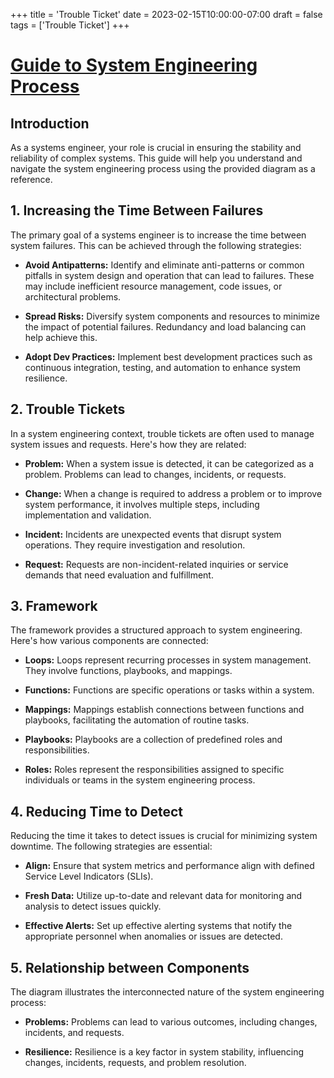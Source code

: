 +++
title = 'Trouble Ticket'
date = 2023-02-15T10:00:00-07:00
draft = false
tags = ['Trouble Ticket']
+++

# [Guide to System Engineering Process](https://github.com/green-dino/ISO_Change_Control_Process/tree/main/Ticketing%20System)

## Introduction

As a systems engineer, your role is crucial in ensuring the stability and reliability of complex systems. This guide will help you understand and navigate the system engineering process using the provided diagram as a reference.

## 1. Increasing the Time Between Failures

The primary goal of a systems engineer is to increase the time between system failures. This can be achieved through the following strategies:

- **Avoid Antipatterns:** Identify and eliminate anti-patterns or common pitfalls in system design and operation that can lead to failures. These may include inefficient resource management, code issues, or architectural problems.

- **Spread Risks:** Diversify system components and resources to minimize the impact of potential failures. Redundancy and load balancing can help achieve this.

- **Adopt Dev Practices:** Implement best development practices such as continuous integration, testing, and automation to enhance system resilience.

## 2. Trouble Tickets

In a system engineering context, trouble tickets are often used to manage system issues and requests. Here's how they are related:

- **Problem:** When a system issue is detected, it can be categorized as a problem. Problems can lead to changes, incidents, or requests.

- **Change:** When a change is required to address a problem or to improve system performance, it involves multiple steps, including implementation and validation.

- **Incident:** Incidents are unexpected events that disrupt system operations. They require investigation and resolution.

- **Request:** Requests are non-incident-related inquiries or service demands that need evaluation and fulfillment.

## 3. Framework

The framework provides a structured approach to system engineering. Here's how various components are connected:

- **Loops:** Loops represent recurring processes in system management. They involve functions, playbooks, and mappings.

- **Functions:** Functions are specific operations or tasks within a system.

- **Mappings:** Mappings establish connections between functions and playbooks, facilitating the automation of routine tasks.

- **Playbooks:** Playbooks are a collection of predefined roles and responsibilities.

- **Roles:** Roles represent the responsibilities assigned to specific individuals or teams in the system engineering process.

## 4. Reducing Time to Detect

Reducing the time it takes to detect issues is crucial for minimizing system downtime. The following strategies are essential:

- **Align:** Ensure that system metrics and performance align with defined Service Level Indicators (SLIs).

- **Fresh Data:** Utilize up-to-date and relevant data for monitoring and analysis to detect issues quickly.

- **Effective Alerts:** Set up effective alerting systems that notify the appropriate personnel when anomalies or issues are detected.

## 5. Relationship between Components

The diagram illustrates the interconnected nature of the system engineering process:

- **Problems:** Problems can lead to various outcomes, including changes, incidents, and requests.

- **Resilience:** Resilience is a key factor in system stability, influencing changes, incidents, requests, and problem resolution.



